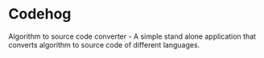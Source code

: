 # Codehog
Algorithm to source code converter - A simple stand alone application that converts algorithm to source code of different languages.
